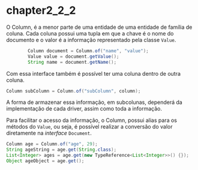 # chapter2\_2\_2

O Column, é a menor parte de uma entidade de uma entidade de família de coluna. Cada coluna possui uma tupla em que a chave é o nome do documento e o valor é a informação representado pela classe `Value`.

```java
        Column document = Column.of("name", "value");
        Value value = document.getValue();
        String name = document.getName();
```

Com essa interface também é possível ter uma coluna dentro de outra coluna.

```java
Column subColumn = Column.of("subColumn", column);
```

A forma de armazenar essa informação, em subcolunas, dependerá da implementação de cada driver, assim como toda a informação.

Para facilitar o acesso da informação, o Column, possui alias para os métodos do `Value`, ou seja, é possível realizar a conversão do valor diretamente na _interface_ `Document`.

```java
Column age = Column.of("age", 29);
String ageString = age.get(String.class);
List<Integer> ages = age.get(new TypeReference<List<Integer>>() {});
Object ageObject = age.get();
```

